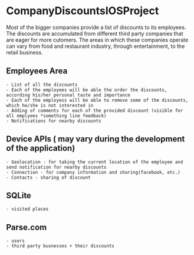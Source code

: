 # CompanyDiscountsIOSProject


  Most of the bigger companies provide a list of discounts to its employees. The discounts are accumulated from different third party
  companies that are eager for more cutomers. The areas in which these companies operate can vary from food and restaurant industry,       through entertainment, to the retail business.
  
## Employees Area
  
    - List of all the discounts
    - Each of the employees will be able the order the discounts, according his/her personal taste and importance
    - Each of the employess will be able to remove some of the discounts, which he/she is not interested in
    - Adding of comments for each of the provided discount (visible for all emplyees *something line feedback)
    - Notifications for nearby discounts
  
## Device APIs ( may vary during the development of the application)
    - Geolocation - for taking the current location of the employee and send notification for nearby discounts
    - Connection - for company information and sharing(facebook, etc.)
    - Contacts - sharing of discount
    
## SQLite
    - visited places
  
## Parse.com
    - users
    - third party busnesses + their discounts
